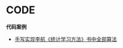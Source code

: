 # CODE

**代码案例**

- [手写实现李航《统计学习方法》书中全部算法](https://github.com/Dod-o/Statistical-Learning-Method_Code)
